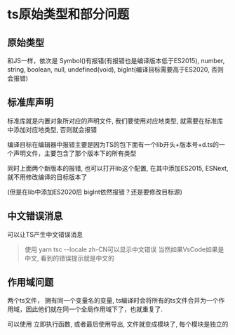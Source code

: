 # ts原始类型和部分问题

## 原始类型

和JS一样，依次是 Symbol()有报错(有报错也是编译版本低于ES2015), number, string, boolean, null, undefined(void), bigInt(编译目标需要高于ES2020, 否则会报错)

## 标准库声明

标准库就是内置对象所对应的声明文件, 我们要使用对应地类型, 就需要在标准库中添加对应地类型, 否则就会报错

编译目标在编辑器中报错主要是因为TS的包下面有一个lib开头+版本号+d.ts的一个声明文件，主要包含了那个版本下的所有类型

同时上面两个新版本的报错, 也可以打开lib这个配置, 在其中添加ES2015, ESNext, 就不用修改编译的目标版本了

(但是在lib中添加ES2020后 bigInt依然报错？还是要修改目标源)

## 中文错误消息

可以让TS产生中文错误消息

> 使用 yarn tsc --locale zh-CN可以显示中文错误
> 当然如果VsCode如果是中文, 看到的错误提示就是中文的

## 作用域问题

两个ts文件， 拥有同一个变量名的变量, ts编译时会将所有的ts文件合并为一个作用域，因此他们就在同一个全局作用域下了，也就重复了.

可以使用 立即执行函数, 或者最后使用导出, 文件就变成模块了, 每个模块是独立的